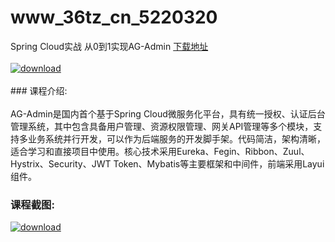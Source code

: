 # www_36tz_cn_5220320
Spring Cloud实战 从0到1实现AG-Admin
[下载地址](http://www.36tz.cn/article/5220320 "下载地址")
<br/></br>[![download](http://36tz.cn/muke_img/2021_07_1-11-300x182.png "下载地址")](http://www.36tz.cn/article/5220320 "下载地址")
<br/></br>### 课程介绍:<br/></br>AG-Admin是国内首个基于Spring Cloud微服务化平台，具有统一授权、认证后台管理系统，其中包含具备用户管理、资源权限管理、网关API管理等多个模块，支持多业务系统并行开发，可以作为后端服务的开发脚手架。代码简洁，架构清晰，适合学习和直接项目中使用。核心技术采用Eureka、Fegin、Ribbon、Zuul、Hystrix、Security、JWT Token、Mybatis等主要框架和中间件，前端采用Layui组件。

### 课程截图:
[![download](http://36tz.cn/muke_img/2021_07_2-12.png "下载地址")](http://www.36tz.cn/article/5220320 "下载地址")
